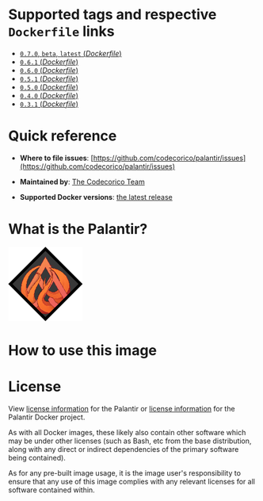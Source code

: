 # Supported tags and respective `Dockerfile` links

-	[`0.7.0`, `beta`, `latest` (*Dockerfile*)](https://github.com/CodeCorico/palantir-docker/blob/v0.7.0/Dockerfile)
-	[`0.6.1` (*Dockerfile*)](https://github.com/CodeCorico/palantir-docker/blob/v0.6.1/Dockerfile)
-	[`0.6.0` (*Dockerfile*)](https://github.com/CodeCorico/palantir-docker/blob/v0.6.0/Dockerfile)
-	[`0.5.1` (*Dockerfile*)](https://github.com/CodeCorico/palantir-docker/blob/v0.5.1/Dockerfile)
-	[`0.5.0` (*Dockerfile*)](https://github.com/CodeCorico/palantir-docker/blob/v0.5.0/Dockerfile)
-	[`0.4.0` (*Dockerfile*)](https://github.com/CodeCorico/palantir-docker/blob/v0.4.0/Dockerfile)
-	[`0.3.1` (*Dockerfile*)](https://github.com/CodeCorico/palantir-docker/blob/v0.3.1/Dockerfile)

# Quick reference

-	**Where to file issues**:
	[https://github.com/codecorico/palantir/issues](https://github.com/codecorico/palantir/issues)

-	**Maintained by**:
	[The Codecorico Team](https://github.com/codecorico/palantir)

-	**Supported Docker versions**:
	[the latest release](https://github.com/docker/docker-ce/releases/latest)

# What is the Palantir?

![logo](https://raw.githubusercontent.com/CodeCorico/palantir-docker/master/assets/logo.png)

# How to use this image

# License

View [license information](https://github.com/codecorico/palantir/blob/master/LICENSE) for the Palantir or [license information](https://github.com/codecorico/palantir-docker/blob/master/LICENSE) for the Palantir Docker project.

As with all Docker images, these likely also contain other software which may be under other licenses (such as Bash, etc from the base distribution, along with any direct or indirect dependencies of the primary software being contained).

As for any pre-built image usage, it is the image user's responsibility to ensure that any use of this image complies with any relevant licenses for all software contained within.
